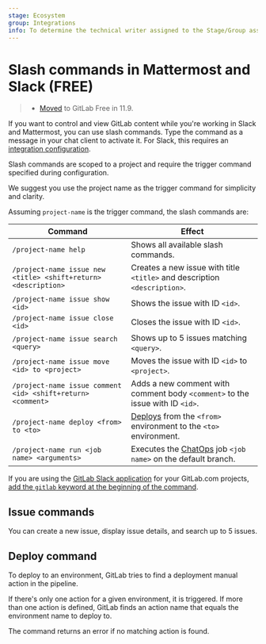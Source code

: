 ```yaml
---
stage: Ecosystem
group: Integrations
info: To determine the technical writer assigned to the Stage/Group associated with this page, see https://about.gitlab.com/handbook/engineering/ux/technical-writing/#assignments
---
```


# Slash commands in Mattermost and Slack **(FREE)**

> - [Moved](https://gitlab.com/gitlab-org/gitlab-foss/-/merge_requests/24780) to GitLab Free in 11.9.

If you want to control and view GitLab content while you're
working in Slack and Mattermost, you can use slash commands.
Type the command as a message in your chat client to activate it.
For Slack, this requires an [integration configuration](../user/project/integrations/slack_slash_commands.md).

Slash commands are scoped to a project
and require the trigger command specified during configuration.

We suggest you use the project name as the trigger command for simplicity and clarity.

Assuming `project-name` is the trigger command, the slash commands are:

| Command | Effect |
| ------- | ------ |
| `/project-name help` | Shows all available slash commands. |
| `/project-name issue new <title> <shift+return> <description>` | Creates a new issue with title `<title>` and description `<description>`. |
| `/project-name issue show <id>` | Shows the issue with ID `<id>`. |
| `/project-name issue close <id>` | Closes the issue with ID `<id>`. |
| `/project-name issue search <query>` | Shows up to 5 issues matching `<query>`. |
| `/project-name issue move <id> to <project>` | Moves the issue with ID `<id>` to `<project>`. |
| `/project-name issue comment <id> <shift+return> <comment>` | Adds a new comment with comment body `<comment>` to the issue with ID `<id>`. |
| `/project-name deploy <from> to <to>` | [Deploys](#deploy-command) from the `<from>` environment to the `<to>` environment. |
| `/project-name run <job name> <arguments>` | Executes the [ChatOps](../ci/chatops/index.md) job `<job name>` on the default branch. |

If you are using the [GitLab Slack application](../user/project/integrations/gitlab_slack_application.md) for
your GitLab.com projects, [add the `gitlab` keyword at the beginning of the command](../user/project/integrations/gitlab_slack_application.md#usage).

## Issue commands

You can create a new issue, display issue details, and search up to 5 issues.

## Deploy command

To deploy to an environment, GitLab tries to find a deployment
manual action in the pipeline.

If there's only one action for a given environment, it is triggered.
If more than one action is defined, GitLab finds an action
name that equals the environment name to deploy to.

The command returns an error if no matching action is found.
